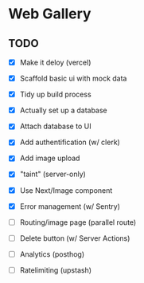 # Web Gallery

## TODO

- [x] Make it deloy (vercel)
- [x] Scaffold basic ui with mock data
- [x] Tidy up build process
- [x] Actually set up a database
- [x] Attach database to UI
- [x] Add authentification (w/ clerk)
- [x] Add image upload
- [x] "taint" (server-only)
- [x] Use Next/Image component
- [x] Error management (w/ Sentry)
- [ ] Routing/image page (parallel route)
- [ ] Delete button (w/ Server Actions)
- [ ] Analytics (posthog)
- [ ] Ratelimiting (upstash)


